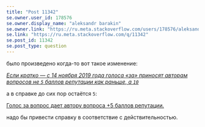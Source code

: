 ```yaml
---
title: "Post 11342"
se.owner.user_id: 178576
se.owner.display_name: "aleksandr barakin"
se.owner.link: "https://ru.meta.stackoverflow.com/users/178576/aleksandr-barakin"
se.link: "https://ru.meta.stackoverflow.com/q/11342"
se.post_id: 11342
se.post_type: question
---
```

<p>было произведено когда-то вот такое изменение:</p>
<p><a href="https://ru.meta.stackoverflow.com/q/9753/178576"><em>Если кратко — с 14 ноября 2019 года голоса «за» приносят авторам вопросов не <code>5</code> баллов репутации как раньше, а <code>10</code></em></a></p>
<p>а в справке до сих пор остаётся <code>5</code>:</p>
<p><a href="https://ru.stackoverflow.com/help/privileges/vote-up">Голос за вопрос дает автору вопроса +5 баллов репутации.</a></p>
<p>надо бы привести справку в соответствие с действительностью.</p>

